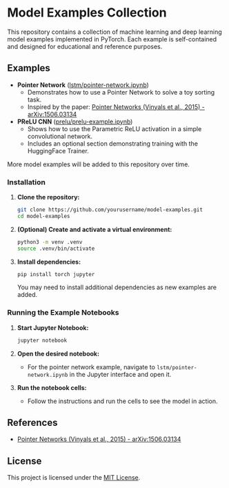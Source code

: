 # Model Examples Collection

This repository contains a collection of machine learning and deep learning model examples implemented in PyTorch. Each example is self-contained and designed for educational and reference purposes.

## Examples

- **Pointer Network** ([lstm/pointer-network.ipynb](lstm/pointer-network.ipynb))
  - Demonstrates how to use a Pointer Network to solve a toy sorting task.
  - Inspired by the paper: [Pointer Networks (Vinyals et al., 2015) - arXiv:1506.03134](https://arxiv.org/abs/1506.03134)
- **PReLU CNN** ([prelu/prelu-example.ipynb](prelu/prelu-example.ipynb))
  - Shows how to use the Parametric ReLU activation in a simple convolutional network.
  - Includes an optional section demonstrating training with the HuggingFace Trainer.

More model examples will be added to this repository over time.

### Installation

1. **Clone the repository:**
   ```sh
   git clone https://github.com/yourusername/model-examples.git
   cd model-examples
   ```

2. **(Optional) Create and activate a virtual environment:**
   ```sh
   python3 -m venv .venv
   source .venv/bin/activate
   ```

3. **Install dependencies:**
   ```sh
   pip install torch jupyter
   ```
   You may need to install additional dependencies as new examples are added.

### Running the Example Notebooks

1. **Start Jupyter Notebook:**
   ```sh
   jupyter notebook
   ```

2. **Open the desired notebook:**
   - For the pointer network example, navigate to `lstm/pointer-network.ipynb` in the Jupyter interface and open it.

3. **Run the notebook cells:**
   - Follow the instructions and run the cells to see the model in action.

## References
- [Pointer Networks (Vinyals et al., 2015) - arXiv:1506.03134](https://arxiv.org/abs/1506.03134)

## License

This project is licensed under the [MIT License](LICENSE). 